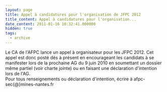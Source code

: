 ```yaml
---
layout: page
title: Appel à candidatures pour l'organisation de JFPC 2012
title_content: Appel à candidatures pour l'organisation...
date_content: 2011-01-16 10:32:41.000000
hidden: true
tags:
  - archive
---
```

Le CA de l'AFPC lance un appel à organisateur pour les JFPC 2012. Cet appel
est donc posté dés à présent en encourageant les candidats à se manifester
lors de la prochaine AG du 9 juin 2010 en soumettant un dossier même partiel
(voir charte jointe) ou en faisant une déclaration d'intention lors de l'AG.  
Pour tous renseignements ou déclaration d'intention, écrire à afpc-
sec{@}mines-nantes.fr

